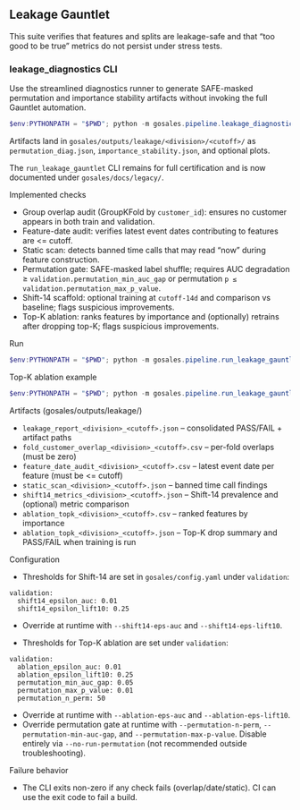 ## Leakage Gauntlet

This suite verifies that features and splits are leakage-safe and that “too good to be true” metrics do not persist under stress tests.

### leakage_diagnostics CLI

Use the streamlined diagnostics runner to generate SAFE-masked permutation and importance stability artifacts without invoking the full Gauntlet automation.

```powershell
$env:PYTHONPATH = "$PWD"; python -m gosales.pipeline.leakage_diagnostics --division Printers --cutoff 2024-12-31 --window-months 6 --n-perm 50 --n-subsets 5
```

Artifacts land in `gosales/outputs/leakage/<division>/<cutoff>/` as `permutation_diag.json`, `importance_stability.json`, and optional plots.

The `run_leakage_gauntlet` CLI remains for full certification and is now documented under `gosales/docs/legacy/`.


Implemented checks

- Group overlap audit (GroupKFold by `customer_id`): ensures no customer appears in both train and validation.
- Feature-date audit: verifies latest event dates contributing to features are <= cutoff.
- Static scan: detects banned time calls that may read “now” during feature construction.
- Permutation gate: SAFE-masked label shuffle; requires AUC degradation ≥ `validation.permutation_min_auc_gap` or permutation `p ≤ validation.permutation_max_p_value`.
- Shift-14 scaffold: optional training at `cutoff-14d` and comparison vs baseline; flags suspicious improvements.
- Top-K ablation: ranks features by importance and (optionally) retrains after dropping top-K; flags suspicious improvements.

Run

```powershell
$env:PYTHONPATH = "$PWD"; python -m gosales.pipeline.run_leakage_gauntlet --division Printers --cutoff 2024-12-31 --window-months 6 --no-static-only --run-shift14-training --shift14-eps-auc 0.01 --shift14-eps-lift10 0.25
```

Top-K ablation example

```powershell
$env:PYTHONPATH = "$PWD"; python -m gosales.pipeline.run_leakage_gauntlet --division Printers --cutoff 2024-12-31 --no-static-only --run-topk-ablation --topk-list 10,20
```

Artifacts (gosales/outputs/leakage/)

- `leakage_report_<division>_<cutoff>.json` – consolidated PASS/FAIL + artifact paths
- `fold_customer_overlap_<division>_<cutoff>.csv` – per-fold overlaps (must be zero)
- `feature_date_audit_<division>_<cutoff>.csv` – latest event date per feature (must be <= cutoff)
- `static_scan_<division>_<cutoff>.json` – banned time call findings
- `shift14_metrics_<division>_<cutoff>.json` – Shift-14 prevalence and (optional) metric comparison
- `ablation_topk_<division>_<cutoff>.csv` – ranked features by importance
- `ablation_topk_<division>_<cutoff>.json` – Top-K drop summary and PASS/FAIL when training is run

Configuration

- Thresholds for Shift-14 are set in `gosales/config.yaml` under `validation`:

```
validation:
  shift14_epsilon_auc: 0.01
  shift14_epsilon_lift10: 0.25
```

- Override at runtime with `--shift14-eps-auc` and `--shift14-eps-lift10`.

- Thresholds for Top-K ablation are set under `validation`:

```
validation:
  ablation_epsilon_auc: 0.01
  ablation_epsilon_lift10: 0.25
  permutation_min_auc_gap: 0.05
  permutation_max_p_value: 0.01
  permutation_n_perm: 50
```

- Override at runtime with `--ablation-eps-auc` and `--ablation-eps-lift10`.
- Override permutation gate at runtime with `--permutation-n-perm`, `--permutation-min-auc-gap`, and `--permutation-max-p-value`. Disable entirely via `--no-run-permutation` (not recommended outside troubleshooting).

Failure behavior

- The CLI exits non-zero if any check fails (overlap/date/static). CI can use the exit code to fail a build.
